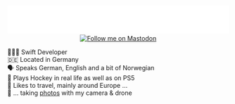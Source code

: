 <p align="center">
    <img src="https://raw.githubusercontent.com/bennokress/bennokress/main/assets/name.svg" alt="Benno Kress" /><br />
    <a href="https://iosdev.space/@benno">
        <img alt="Follow me on Mastodon" src="https://img.shields.io/mastodon/follow/109795969925628437?domain=https%3A%2F%2Fiosdev.space&style=social&label=Follow%20me%20on%20Mastodon">
    </a>
</p>
<p>
    👨🏼‍💻 Swift Developer<br />
    🇩🇪 Located in Germany<br />
    🗣️ Speaks German, English and a bit of Norwegian<br />
    🏒 Plays Hockey in real life as well as on PS5<br />
    🚄 Likes to travel, mainly around Europe …<br />
    📸 … taking <a href="https://glass.photo/benno">photos</a> with my camera & drone
</p>
